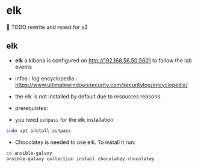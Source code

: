 # elk

🚧 TODO rewrite and retest for v3

## elk

- **elk** a kibana is configured on http://192.168.56.50:5601 to follow the lab events
- infos : log encyclopedia : https://www.ultimatewindowssecurity.com/securitylog/encyclopedia/
- the elk is not installed by default due to resources reasons. 

- prerequistes: 
- you need `sshpass` for the elk installation
```bash
sudo apt install sshpass
```

- Chocolatey is needed to use elk. To install it run:
```bash
cd ansible-galaxy
ansible-galaxy collection install chocolatey.chocolatey 
```

